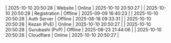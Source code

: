 | 2025-10-10 20:50:28 | Website | Online | 2025-10-10 20:50:27 |
| 2025-10-10 20:50:28 | Registration | Offline | 2025-09-09 16:40:23 |
| 2025-10-10 20:50:28 | Auth Server | Offline | 2025-08-18 09:33:31 |
| 2025-10-10 20:50:28 | Kezan (PvE) | Online | 2025-10-10 20:50:27 |
| 2025-10-10 20:50:28 | Gurubashi (PvP) | Offline | 2025-08-23 21:44:06 |
| 2025-10-10 20:50:28 | Cloudflare | Online | 2025-10-10 20:50:27 |
